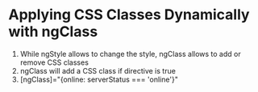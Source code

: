 # Applying CSS Classes Dynamically with ngClass
01. While ngStyle allows to change the style, ngClass allows to add or remove CSS classes
02. ngClass will add a CSS class if directive is true
03. [ngClass]="{online: serverStatus === 'online'}"